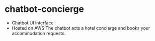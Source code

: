 # chatbot-concierge

- Chatbot UI interface
- Hosted on AWS
The chatbot acts a hotel concierge and books your accommodation requests.
